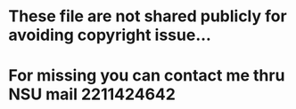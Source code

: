 # These file are not shared publicly for avoiding copyright issue...

## 


# For missing you can contact me thru NSU mail 2211424642